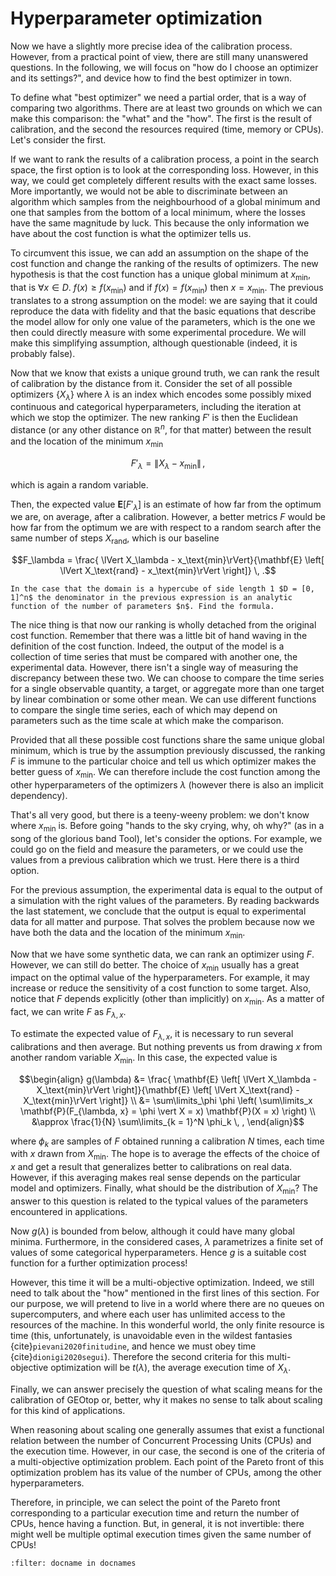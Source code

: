 # Hyperparameter optimization

Now we have a slightly more precise idea of the calibration process. However, from a practical point of view, there are still many unanswered questions. In the following, we will focus on "how do I choose an optimizer and its settings?", and device how to find the best optimizer in town.

To define what "best optimizer" we need a partial order, that is a way of comparing two algorithms. There are at least two grounds on which we can make this comparison: the "what" and the "how". The first is the result of calibration, and the second the resources required (time, memory or CPUs). Let's consider the first.

If we want to rank the results of a calibration process, a point in the search space, the first option is to look at the corresponding loss. However, in this way, we could get completely different results with the exact same losses. More importantly, we would not be able to discriminate between an algorithm which samples from the neighbourhood of a global minimum and one that samples from the bottom of a local minimum, where the losses have the same magnitude by luck. This because the only information we have about the cost function is what the optimizer tells us. 

To circumvent this issue, we can add an assumption on the shape of the cost function and change the ranking of the results of optimizers. The new hypothesis is that the cost function has a unique global minimum at $x_\text{min}$, that is $\forall x \in D. \: f(x) \geq f(x_\text{min})$ and if $f(x) = f(x_\text{min})$ then $x = x_\text{min}$. The previous translates to a strong assumption on the model: we are saying that it could reproduce the data with fidelity and that the basic equations that describe the model allow for only one value of the parameters, which is the one we then could directly measure with some experimental procedure. We will make this simplifying assumption, although questionable (indeed, it is probably false).

Now that we know that exists a unique ground truth, we can rank the result of calibration by the distance from it. Consider the set of all possible optimizers $\{X_\lambda\}$ where $\lambda$ is an index which encodes some possibly mixed continuous and categorical hyperparameters, including the iteration at which we stop the optimizer. The new ranking $F'$ is then the Euclidean distance (or any other distance on $\mathbb{R}^n$, for that matter) between the result and the location of the minimum $x_\text{min}$  

$$ F'_\lambda = \lVert X_\lambda - x_\text{min}\rVert \, ,$$

which is again a random variable. 

Then, the expected value $\mathbf{E}\left[ F'_\lambda \right]$ is an estimate of how far from the optimum we are, on average, after a calibration. However, a better metrics $F$ would be how far from the optimum we are with respect to a random search after the same number of steps $X_\text{rand}$, which is our baseline 

$$F_\lambda = \frac{ \lVert X_\lambda - x_\text{min}\rVert}{\mathbf{E} \left[ \lVert X_\text{rand} - x_\text{min}\rVert \right]} \, .$$

```{admonition} To Do
In the case that the domain is a hypercube of side length 1 $D = [0, 1]^n$ the denominator in the previous expression is an analytic function of the number of parameters $n$. Find the formula.
``` 

The nice thing is that now our ranking is wholly detached from the original cost function. Remember that there was a little bit of hand waving in the definition of the cost function. Indeed, the output of the model is a collection of time series that must be compared with another one, the experimental data. However, there isn't a single way of measuring the discrepancy between these two. We can choose to compare the time series for a single observable quantity, a target, or aggregate more than one target by linear combination or some other mean. We can use different functions to compare the single time series, each of which may depend on parameters such as the time scale at which make the comparison.

Provided that all these possible cost functions share the same unique global minimum, which is true by the assumption previously discussed, the ranking $F$ is immune to the particular choice and tell us which optimizer makes the better guess of $x_\text{min}$. We can therefore include the cost function among the other hyperparameters of the optimizers $\lambda$ (however there is also an implicit dependency).

That's all very good, but there is a teeny-weeny problem: we don't know where $x_\text{min}$ is. Before going "hands to the sky crying, why, oh why?" (as in a song of the glorious band Tool), let's consider the options. For example, we could go on the field and measure the parameters, or we could use the values from a previous calibration which we trust. Here there is a third option. 

For the previous assumption, the experimental data is equal to the output of a simulation with the right values of the parameters. By reading backwards the last statement, we conclude that the output is equal to experimental data for all matter and purpose. That solves the problem because now we have both the data and the location of the minimum $x_\text{min}$.

Now that we have some synthetic data, we can rank an optimizer using $F$. However, we can still do better. The choice of $x_\text{min}$ usually has a great impact on the optimal value of the hyperparameters. For example, it may increase or reduce the sensitivity of a cost function to some target. Also, notice that $F$ depends explicitly (other than implicitly) on $x_\text{min}$. As a matter of fact, we can write $F$ as $F_{\lambda, x}$.

To estimate the expected value of $F_{\lambda, x}$, it is necessary to run several calibrations and then average. But nothing prevents us from drawing $x$ from another random variable $X_\text{min}$. In this case, the expected value is

$$\begin{align}
g(\lambda) &= \frac{ \mathbf{E} \left[ \lVert X_\lambda - X_\text{min}\rVert \right]}{\mathbf{E} \left[ \lVert X_\text{rand} - X_\text{min}\rVert \right]} \\
           &= \sum\limits_\phi \phi \left( \sum\limits_x \mathbf{P}(F_{\lambda, x} = \phi \vert X = x) \mathbf{P}(X = x) \right) \\
           &\approx \frac{1}{N} \sum\limits_{k = 1}^N \phi_k \, ,
\end{align}$$

where $\phi_k$ are samples of $F$ obtained running a calibration $N$ times, each time with $x$ drawn from $X_\text{min}$. The hope is to average the effects of the choice of $x$ and get a result that generalizes better to calibrations on real data. However, if this averaging makes real sense depends on the particular model and optimizers. Finally, what should be the distribution of $X_\text{min}$? The answer to this question is related to the typical values of the parameters encountered in applications.

Now $g(\lambda)$ is bounded from below, although it could have many global minima. Furthermore, in the considered cases, $\lambda$ parametrizes a finite set of values of some categorical hyperparameters. Hence $g$ is a suitable cost function for a further optimization process!

However, this time it will be a multi-objective optimization. Indeed, we still need to talk about the "how" mentioned in the first lines of this section. For our purpose, we will pretend to live in a world where there are no queues on supercomputers, and where each user has unlimited access to the resources of the machine. In this wonderful world, the only finite resource is time (this, unfortunately, is unavoidable even in the wildest fantasies {cite}`pievani2020finitudine`, and hence we must obey time {cite}`dionigi2020segui`). Therefore the second criteria for this multi-objective optimization will be $t(\lambda)$, the average execution time of $X_\lambda$.

Finally, we can answer precisely the question of what scaling means for the calibration of GEOtop or, better, why it makes no sense to talk about scaling for this kind of applications. 

When reasoning about scaling one generally assumes that exist a functional relation between the number of Concurrent Processing Units (CPUs) and the execution time. However, in our case, the second is one of the criteria of a multi-objective optimization problem. Each point of the Pareto front of this optimization problem has its value of the number of CPUs, among the other hyperparameters. 

Therefore, in principle, we can select the point of the Pareto front corresponding to a particular execution time and return the number of CPUs, hence having a function. But, in general, it is not invertible: there might well be multiple optimal execution times given the same number of CPUs!

```{bibliography} ../references.bib
:filter: docname in docnames
```
